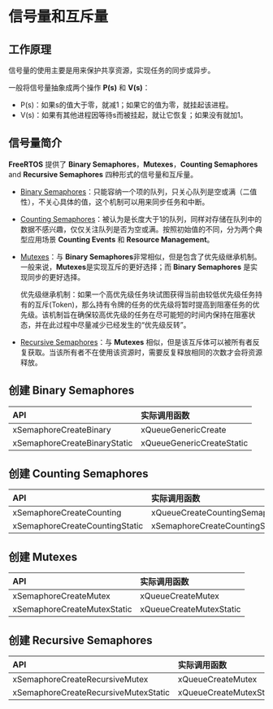 # 信号量和互斥量

## 工作原理

信号量的使用主要是用来保护共享资源，实现任务的同步或异步。

一般将信号量抽象成两个操作 **P(s)** 和 **V(s)**：
 - P(s)：如果s的值大于零，就减1；如果它的值为零，就挂起该进程。
 - V(s)：如果有其他进程因等待s而被挂起，就让它恢复；如果没有就加1。

## 信号量简介 

**FreeRTOS** 提供了 **Binary Semaphores**，**Mutexes**，**Counting Semaphores** and **Recursive Semaphores** 四种形式的信号量和互斥量。

 - [Binary Semaphores][1]：只能容纳一个项的队列，只关心队列是空或满（二值性），不关心具体的值，这个机制可以用来同步任务和中断。
 - [Counting Semaphores][2]：被认为是长度大于1的队列，同样对存储在队列中的数据不感兴趣，仅仅关注队列是否为空或满。按照初始值的不同，分为两个典型应用场景  **Counting Events** 和 **Resource Management**。
 - [Mutexes][3]：与 **Binary Semaphores**非常相似，但是包含了优先级继承机制。一般来说，**Mutexes**是实现互斥的更好选择；而 **Binary Semaphores** 是实现同步的更好选择。

    优先级继承机制：如果一个高优先级任务块试图获得当前由较低优先级任务持有的互斥(Token)，那么持有令牌的任务的优先级将暂时提高到阻塞任务的优先级。该机制旨在确保较高优先级的任务在尽可能短的时间内保持在阻塞状态，并在此过程中尽量减少已经发生的“优先级反转”。

 - [Recursive Semaphores][4]：与 **Mutexes** 相似，但是该互斥体可以被所有者反复获取。当该所有者不在使用该资源时，需要反复释放相同的次数才会将资源释放。

## 创建 **Binary Semaphores**

| API | 实际调用函数 |
| :--- | :--- |
| xSemaphoreCreateBinary | xQueueGenericCreate |
| xSemaphoreCreateBinaryStatic | xQueueGenericCreateStatic |

## 创建 **Counting Semaphores**

| API | 实际调用函数 |
| :--- | :--- |
| xSemaphoreCreateCounting | xQueueCreateCountingSemaphore |
| xSemaphoreCreateCountingStatic | xSemaphoreCreateCountingStatic |

## 创建 **Mutexes**

| API | 实际调用函数 |
| :--- | :--- |
| xSemaphoreCreateMutex | xQueueCreateMutex |
| xSemaphoreCreateMutexStatic | xQueueCreateMutexStatic |

## 创建 **Recursive Semaphores**

| API | 实际调用函数 |
| :--- | :--- |
| xSemaphoreCreateRecursiveMutex | xQueueCreateMutex |
| xSemaphoreCreateRecursiveMutexStatic | xQueueCreateMutexStatic |

 [1]: https://www.freertos.org/Embedded-RTOS-Binary-Semaphores.html
 [2]: https://www.freertos.org/Real-time-embedded-RTOS-Counting-Semaphores.html
 [3]: https://www.freertos.org/Real-time-embedded-RTOS-mutexes.html
 [4]: https://www.freertos.org/RTOS-Recursive-Mutexes.html
